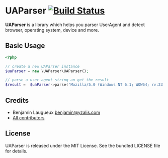 # UAParser [![Build Status](https://secure.travis-ci.org/yzalis/UAParser.png)](http://travis-ci.org/yzalis/UAParser)

**UAParser** is a library which helps you parser UserAgent and detect browser, operating system, device and more. 

## Basic Usage
```php
<?php

// create a new UAParser instance
$uaParser = new \UAParser\UAParser();

// parse a user agent string an get the result
$result =  $uaParser->parse('Mozilla/5.0 (Windows NT 6.1; WOW64; rv:23.0) Gecko/20130406 Firefox/23.0');
```

## Credits

* Benjamin Laugueux <benjamin@yzalis.com>
* [All contributors](https://github.com/yzalis/UAParser/contributors)

## License

UAParser is released under the MIT License. See the bundled LICENSE file for details.